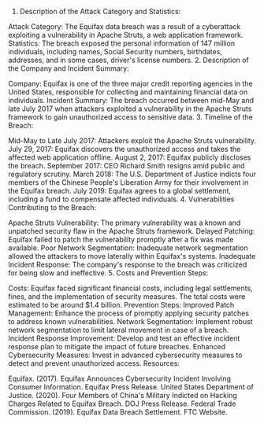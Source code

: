 1. Description of the Attack Category and Statistics:

Attack Category: The Equifax data breach was a result of a cyberattack exploiting a vulnerability in Apache Struts, a web application framework.
Statistics: The breach exposed the personal information of 147 million individuals, including names, Social Security numbers, birthdates, addresses, and in some cases, driver's license numbers.
2. Description of the Company and Incident Summary:

Company: Equifax is one of the three major credit reporting agencies in the United States, responsible for collecting and maintaining financial data on individuals.
Incident Summary: The breach occurred between mid-May and late July 2017 when attackers exploited a vulnerability in the Apache Struts framework to gain unauthorized access to sensitive data.
3. Timeline of the Breach:

Mid-May to Late July 2017: Attackers exploit the Apache Struts vulnerability.
July 29, 2017: Equifax discovers the unauthorized access and takes the affected web application offline.
August 2, 2017: Equifax publicly discloses the breach.
September 2017: CEO Richard Smith resigns amid public and regulatory scrutiny.
March 2018: The U.S. Department of Justice indicts four members of the Chinese People's Liberation Army for their involvement in the Equifax breach.
July 2019: Equifax agrees to a global settlement, including a fund to compensate affected individuals.
4. Vulnerabilities Contributing to the Breach:

Apache Struts Vulnerability: The primary vulnerability was a known and unpatched security flaw in the Apache Struts framework.
Delayed Patching: Equifax failed to patch the vulnerability promptly after a fix was made available.
Poor Network Segmentation: Inadequate network segmentation allowed the attackers to move laterally within Equifax's systems.
Inadequate Incident Response: The company's response to the breach was criticized for being slow and ineffective.
5. Costs and Prevention Steps:

Costs: Equifax faced significant financial costs, including legal settlements, fines, and the implementation of security measures. The total costs were estimated to be around $1.4 billion.
Prevention Steps:
Improved Patch Management: Enhance the process of promptly applying security patches to address known vulnerabilities.
Network Segmentation: Implement robust network segmentation to limit lateral movement in case of a breach.
Incident Response Improvement: Develop and test an effective incident response plan to mitigate the impact of future breaches.
Enhanced Cybersecurity Measures: Invest in advanced cybersecurity measures to detect and prevent unauthorized access.
Resources:

Equifax. (2017). Equifax Announces Cybersecurity Incident Involving Consumer Information. Equifax Press Release.
United States Department of Justice. (2020). Four Members of China's Military Indicted on Hacking Charges Related to Equifax Breach. DOJ Press Release.
Federal Trade Commission. (2019). Equifax Data Breach Settlement. FTC Website.